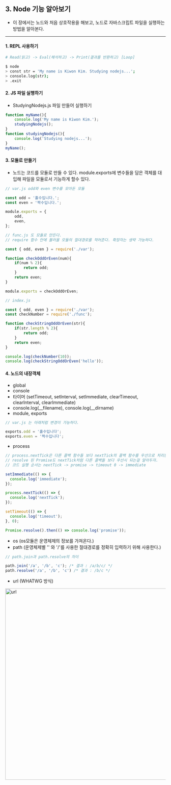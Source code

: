 ## 3. Node 기능 알아보기
- 이 장에서는 노드와 처음 상호작용을 해보고, 노드로 자바스크립트 파일을 실행하는 방법을 알아본다.
---
#### 1. REPL 사용하기
```bash
# Read(읽고) -> Eval(해석하고) -> Print(결과를 반환하고) [Loop]

$ node
> const str = 'My name is Kiwon Kim. Studying nodejs...';
> console.log(str);
> .exit
```

#### 2. JS 파일 실행하기
- StudyingNodejs.js 파일 만들어 실행하기
```javascript
function myName(){
    console.log('My name is Kiwon Kim.');
    studyingNodejs();
}
function studyingNodejs(){
    console.log('Studying nodejs...');
}
myName();
```

#### 3. 모듈로 만들기
- 노드는 코드를 모듈로 만들 수 있다. module.exports에 변수들을 담은 객체를 대입해 파일을 모듈로서 기능하게 할수 있다.
```javascript
// var.js odd와 even 변수를 모아둔 모듈

const odd = '홀수입니다.';
const even = '짝수입니다.';

module.exports = {
    odd,
    even,
};
```
```javascript
// func.js 도 모듈로 만든다.
// require 함수 안에 불러올 모듈의 절대경로를 적어준다. 확장자는 생략 가능하다.

const { odd, even } = require('./var');

function checkOddOrEven(num){
    if(num % 2){
        return odd;
    }
    return even;
}

module.exports = checkOddOrEven;
```
```javascript
// index.js

const { odd, even } = require('./var');
const checkNumber = require('./func');

function checkStringOddOrEven(str){
    if(str.length % 2){
        return odd;
    }
    return even;
}

console.log(checkNumber(10));
console.log(checkStringOddOrEven('hello'));
```
#### 4. 노드의 내장객체
- global
- console
- 타이머 (setTimeout, setInterval, setImmediate, clearTimeout, clearInterval, clearImmediate)
- console.log(__filename), console.log(__dirname)
- module, exports
```javascript
// var.js 는 아래처럼 변경이 가능하다.

exports.odd = '홀수입니다';
exports.even = '짝수입니다';
```
- process
```javascript
// process.nextTick은 다른 콜백 함수들 보다 nextTick의 콜백 함수를 우선으로 처리한게 된다.
// resolve 된 Promise도 nextTick처럼 다른 콜백들 보다 우선시 되는걸 알아두자.
// 코드 실행 순서는 nextTick -> promise -> timeout 0 -> immediate

setImmediate(() => {
  console.log('immediate');
});

process.nextTick(() => {
  console.log('nextTick');
});

setTimeout(() => {
  console.log('timeout');
}, 0);

Promise.resolve().then(() => console.log('promise'));
```
- os (os모듈은 운영체제의 정보를 가져온다.)
- path (운영체제별 '\' 와 '/'를 사용한 절대경로를 정확히 입력하기 위해 사용한다.)
```javascript
// path.join과 path.resolve의 차이

path.join('/a', '/b', 'c'); /* 결과 : /a/b/c/ */
path.resolve('/a', '/b', 'c') /* 결과 : /b/c */
```
- url (WHATWG 방식)  
<img width="600" alt="url" src="https://user-images.githubusercontent.com/26129338/88536379-adc6da80-d046-11ea-96e8-03bdc83d5b13.png">
